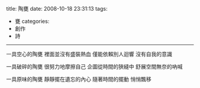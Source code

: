 title: 陶甕
date: 2008-10-18 23:31:13
tags:
- 甕
categories:
- 創作
- 詩
---

一具空心的陶甕
裡面並沒有盛裝熱血
僅能依賴別人迴響
沒有自我的意識

<!-- more -->

一具破碎的陶甕
很努力地摩擦自己
企圖從時間的狹縫中
舒展空間無奈的吶喊

一具原味的陶甕
靜靜擺在遺忘的內心
隨著時間的擺動
悄悄飄移